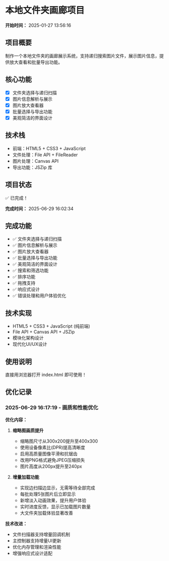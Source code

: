 # 本地文件夹画廊项目

**开始时间：** 2025-01-27 13:56:16

## 项目概要
制作一个本地文件夹的画廊展示系统，支持递归搜索图片文件，展示图片信息，提供放大查看和批量导出功能。

## 核心功能
- [x] 文件夹选择与递归扫描
- [x] 图片信息解析与展示
- [x] 图片放大查看器
- [x] 批量选择与导出功能
- [x] 美观简洁的界面设计

## 技术栈
- 前端：HTML5 + CSS3 + JavaScript
- 文件处理：File API + FileReader
- 图片处理：Canvas API
- 导出功能：JSZip 库

## 项目状态
✅ 已完成！

**完成时间：** 2025-06-29 16:02:34

## 完成功能
- ✅ 文件夹选择与递归扫描
- ✅ 图片信息解析与展示
- ✅ 图片放大查看器
- ✅ 批量选择与导出功能
- ✅ 美观简洁的界面设计
- ✅ 搜索和筛选功能
- ✅ 排序功能
- ✅ 拖拽支持
- ✅ 响应式设计
- ✅ 错误处理和用户体验优化

## 技术实现
- HTML5 + CSS3 + JavaScript (纯前端)
- File API + Canvas API + JSZip
- 模块化架构设计
- 现代化UI/UX设计

## 使用说明
直接用浏览器打开 index.html 即可使用！

## 优化记录

### 2025-06-29 16:17:19 - 画质和性能优化
**优化内容：**
1. **缩略图画质提升**
   - 缩略图尺寸从300x200提升至400x300
   - 使用设备像素比(DPR)提高清晰度
   - 启用高质量图像平滑和抗锯齿
   - 改用PNG格式避免JPEG压缩损失
   - 图片高度从200px提升至240px

2. **增量加载功能**
   - 实现边扫描边显示，无需等待全部完成
   - 每批处理5张图片后立即显示
   - 新增淡入动画效果，提升用户体验
   - 实时进度反馈，显示已加载图片数量
   - 大文件夹加载体验显著改善

**技术改进：**
- 文件扫描器支持增量回调机制
- 主控制器支持增量UI更新
- 优化内存管理和渲染性能
- 增强响应式设计适配 